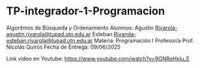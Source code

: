 # TP-integrador-1-Programacion
Algoritmos de Búsqueda y Ordenamiento
Alumnos: 
Agustín Rivarola-agustin.rivarola@tupad.utn.edu.ar
Esteban Rivarola-esteban.rivarola@tupad.utn.edu.ar
Materia: 
Programación I
Profesor/a
Prof. Nicolás Quirós
Fecha de Entrega: 
09/06/2025

Link video en Youtube: https://www.youtube.com/watch?v=9GNRqHxIu_E


